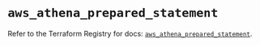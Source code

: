 # `aws_athena_prepared_statement`

Refer to the Terraform Registry for docs: [`aws_athena_prepared_statement`](https://registry.terraform.io/providers/hashicorp/aws/6.13.0/docs/resources/athena_prepared_statement).
